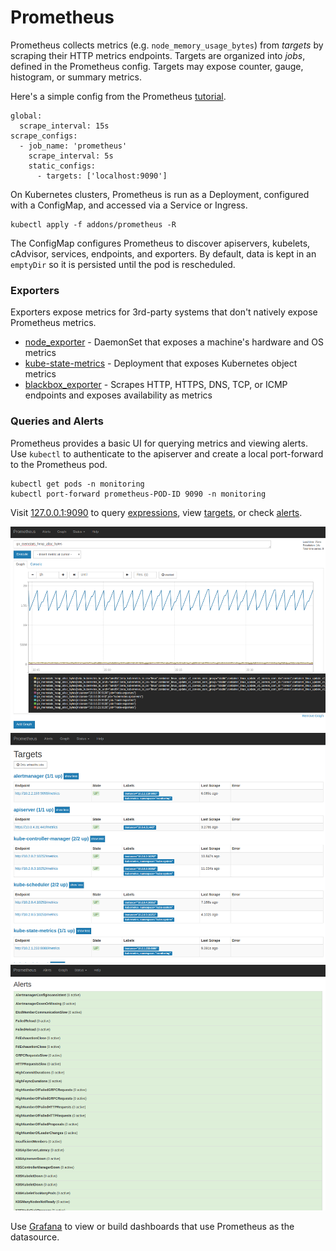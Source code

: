 # Prometheus

Prometheus collects metrics (e.g. `node_memory_usage_bytes`) from *targets* by scraping their HTTP metrics endpoints. Targets are organized into *jobs*, defined in the Prometheus config. Targets may expose counter, gauge, histogram, or summary metrics.

Here's a simple config from the Prometheus [tutorial](https://prometheus.io/docs/introduction/getting_started/).

```
global:
  scrape_interval: 15s
scrape_configs:
  - job_name: 'prometheus'
    scrape_interval: 5s
    static_configs:
      - targets: ['localhost:9090']
```

On Kubernetes clusters, Prometheus is run as a Deployment, configured with a ConfigMap, and accessed via a Service or Ingress.

```
kubectl apply -f addons/prometheus -R
```

The ConfigMap configures Prometheus to discover apiservers, kubelets, cAdvisor, services, endpoints, and exporters. By default, data is kept in an `emptyDir` so it is persisted until the pod is rescheduled.

### Exporters

Exporters expose metrics for 3rd-party systems that don't natively expose Prometheus metrics.

* [node_exporter](https://github.com/prometheus/node_exporter) - DaemonSet that exposes a machine's hardware and OS metrics
* [kube-state-metrics](https://github.com/kubernetes/kube-state-metrics) - Deployment that exposes Kubernetes object metrics
* [blackbox_exporter](https://github.com/prometheus/blackbox_exporter) - Scrapes HTTP, HTTPS, DNS, TCP, or ICMP endpoints and exposes availability as metrics

### Queries and Alerts

Prometheus provides a basic UI for querying metrics and viewing alerts. Use `kubectl` to authenticate to the apiserver and create a local port-forward to the Prometheus pod.

```
kubectl get pods -n monitoring
kubectl port-forward prometheus-POD-ID 9090 -n monitoring
```

Visit [127.0.0.1:9090](http://127.0.0.1:9090) to query [expressions](http://127.0.0.1:9090/graph), view [targets](http://127.0.0.1:9090/targets), or check [alerts](http://127.0.0.1:9090/alerts).

![Prometheus Graph](../img/prometheus-graph.png)
<br/>
![Prometheus Targets](../img/prometheus-targets.png)
<br/>
![Prometheus Alerts](../img/prometheus-alerts.png)

Use [Grafana](/addons/grafana/) to view or build dashboards that use Prometheus as the datasource.
